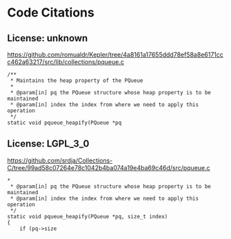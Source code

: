 # Code Citations

## License: unknown
https://github.com/romualdr/Kepler/tree/4a8161a17655ddd78ef58a8e6171ccc462a63217/src/lib/collections/pqueue.c

```
/**
 * Maintains the heap property of the PQueue
 *
 * @param[in] pq the PQueue structure whose heap property is to be maintained
 * @param[in] index the index from where we need to apply this operation
 */
static void pqueue_heapify(PQueue *pq
```


## License: LGPL_3_0
https://github.com/srdja/Collections-C/tree/99ad58c07264e78c1042b4ba074a19e4ba69c46d/src/pqueue.c

```
*
 * @param[in] pq the PQueue structure whose heap property is to be maintained
 * @param[in] index the index from where we need to apply this operation
 */
static void pqueue_heapify(PQueue *pq, size_t index)
{
    if (pq->size
```

